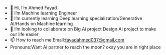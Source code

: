 - 👋 Hi, I’m Ahmed Fayad 
- 👀 I’m Machine learning Engineer 
- 🌱 I’m currently learning Deep learning specialization/Generative AI/Hands on Machine learning 
- 💞️ I’m looking to collaborate on Big Ai project Design Ai project to make our life easier 
- 📫 How to reach me Email:fayadahmed037@gmail.com 
-  Pronouns:Want Ai partner to reach the moon? okay you are in right place
  
